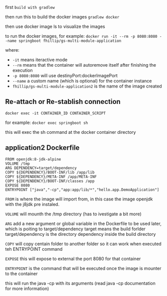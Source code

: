 first
```build with gradlew```

then run this to build the docker images
```gradlew docker```

then use docker image ls to visualize the images

to run the docker images, for example:
```docker run -it --rm -p 8080:8080 --name springboot fhillip/gs-multi-module-application```

where:
* ```-it``` means iteractive mode
* ```--rm``` means that the container will autoremove itself after finishing the execution
* ```-p 8080:8080``` will use destinyPort:dockerImagePort
* ```--name``` a custom name (which is optional) for the container instance
* ```fhillip/gs-multi-module-application2``` is the name of the image created


## Re-attach or Re-stablish connection
```docker exec -it CONTAINER_ID CONTAINER_SCRIPT```

for example:
```docker exec springboot sh```

this will exec the sh command at the docker container directory


## application2 Dockerfile
```
FROM openjdk:8-jdk-alpine
VOLUME /tmp
ARG DEPENDENCY=target/dependency
COPY ${DEPENDENCY}/BOOT-INF/lib /app/lib
COPY ${DEPENDENCY}/META-INF /app/META-INF
COPY ${DEPENDENCY}/BOOT-INF/classes /app
EXPOSE 8080
ENTRYPOINT ["java","-cp","app:app/lib/*","hello.app.DemoApplication"]
```

```FROM``` is where the image will import from, in this case the image openjdk with the j8jdk pre instaled.

```VOLUME``` will mounth the /tmp directory (has to ivestigate a bit more)

```ARG``` add a new argument or global variable in the Dockerfile to be used later, which is poiting to target/dependency
  target means the build forlder target/dependency is the directory dependency inside the build directory
  
```COPY``` will copy centain folder to another folder so it can work when executed teh ENTRYPOINT command

```EXPOSE``` this will expose to external the port 8080 for that container

```ENTRYPOINT``` is the command that will be executed once the image is mounter to the container

  this will run the java -cp with its arguments (read java -cp documentation for more information)
  


